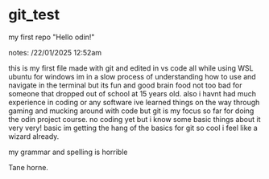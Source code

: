 # git_test
my first repo
"Hello odin!"

notes: /22/01/2025 12:52am

this is my first file made with git and edited in vs code all while using WSL ubuntu for windows im in a slow process of understanding how to use and navigate in the terminal but its fun and good brain food not too bad for someone that dropped out of school at 15 years old. also i havnt had much experience in coding or any software ive learned things on the way through gaming and mucking around with code but git is my focus so far for doing the odin project course. no coding yet but i know some basic things about it very very! basic 
im getting the hang of the basics for git so cool i feel like a wizard already.

my grammar and spelling is horrible 

Tane horne.

